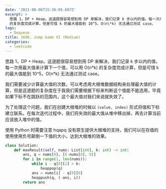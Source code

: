 ```yaml
---
date: '2021-08-06T15:36:05.607Z'
excerpt: >
  思路 1，DP + Heap。这道题很容易想到用 DP 来解决，我们记录 k 步以内的值，每一次用最大值来计算下一个值，可以用 O(n\*k)
  的复杂度完成计算，但是可惜 k 的最大值能到 10^5，O(n\*k) 无法通过测试 case。
tags:
  - Dequeue
title: 1696. Jump Game VI (Medium)
categories:
  - leetcode
---
```


思路 1，DP + Heap。这道题很容易想到用 DP 来解决，我们记录 k 步以内的值，每一次用最大值来计算下一个值，可以用 O(n\*k) 的复杂度完成计算，但是可惜 k 的最大值能到 10^5，O(n\*k) 无法通过测试 case。

我们需要减少计算最大值的次数，可以考虑用大根堆数据结构来处理最大值的计算，但是这道题的复杂度在于我我们需要根据下标来判断这个值能不能选用，毕竟如果下标不在跳跃的范围内，这个最大值对我们来说就失效了。

为了处理这个问题，我们在创建大根堆的时候以 `(value, index)` 形式将值和下标建立联系。在每次迭代过程中，我们将失效的最大值从堆中移出掉，再去计算当前应该放入堆中的值。

使用 Python 时需要注意 hqapq 没有原生提供大根堆的支持，我们可以在存值的使用使用负号颠倒一下值的大小，达到大根堆的效果。

```python
class Solution:
    def maxResult(self, nums: List[int], k: int) -> int:
        ans, q = nums[0], [(-nums[0], 0)]
        for i in range(1, len(nums)):
            while i - q[0][1] > k:
                heappop(q)
            ans = nums[i] - q[0][0]
            heappush(q, (-ans, i))
        return ans
```

